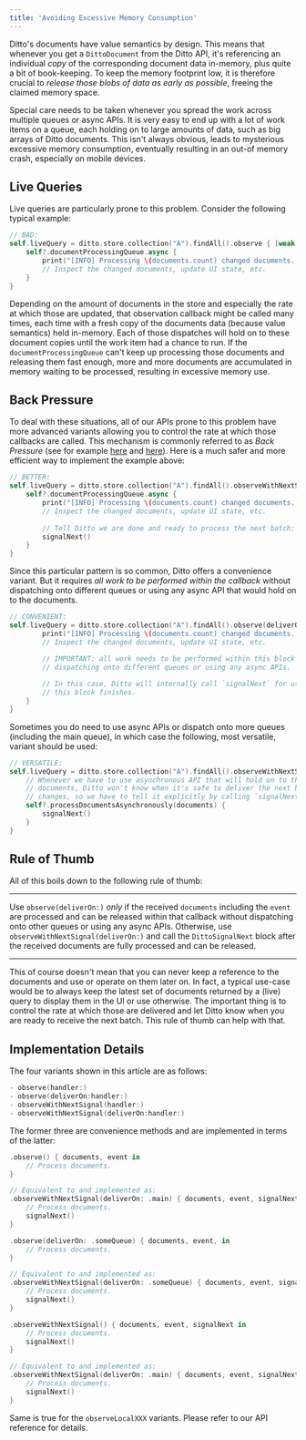 ```yaml
---
title: 'Avoiding Excessive Memory Consumption'
---
```


Ditto's documents have value semantics by design. This means that whenever you
get a `DittoDocument` from the Ditto API, it's referencing an individual *copy*
of the corresponding document data in-memory, plus quite a bit of book-keeping.
To keep the memory footprint low, it is therefore crucial to *release those
blobs of data as early as possible*, freeing the claimed memory space.

Special care needs to be taken whenever you spread the work across multiple
queues or async APIs. It is very easy to end up with a lot of work items on a
queue, each holding on to large amounts of data, such as big arrays of Ditto
documents. This isn't always obvious, leads to mysterious excessive memory
consumption, eventually resulting in an out-of memory crash, especially on
mobile devices.

## Live Queries

Live queries are particularly prone to this problem. Consider the following
typical example:

```swift
// BAD:
self.liveQuery = ditto.store.collection("A").findAll().observe { [weak self] documents, event in
    self?.documentProcessingQueue.async {
        print("[INFO] Processing \(documents.count) changed documents...")
        // Inspect the changed documents, update UI state, etc.
    }
}
```

Depending on the amount of documents in the store and especially the rate at
which those are updated, that observation callback might be called many times,
each time with a fresh copy of the documents data (because value semantics) held
in-memory. Each of those dispatches will hold on to these document copies until
the work item had a chance to run. If the `documentProcessingQueue` can't keep
up processing those documents and releasing them fast enough, more and more
documents are accumulated in memory waiting to be processed, resulting in
excessive memory use.

## Back Pressure

To deal with these situations, all of our APIs prone to this problem have more
advanced variants allowing you to control the rate at which those callbacks are
called. This mechanism is commonly referred to as _Back Pressure_ (see for example
[here](https://tanaschita.com/20211205-back-pressure-in-combine) and
[here](https://medium.com/@jayphelps/backpressure-explained-the-flow-of-data-through-software-2350b3e77ce7)).
Here is a much safer and more efficient way to implement the example above:

```swift
// BETTER:
self.liveQuery = ditto.store.collection("A").findAll().observeWithNextSignal { [weak self] documents, event, signalNext in
    self?.documentProcessingQueue.async {
        print("[INFO] Processing \(documents.count) changed documents...")
        // Inspect the changed documents, update UI state, etc.
        
        // Tell Ditto we are done and ready to process the next batch:
        signalNext()
    }
}
```

Since this particular pattern is so common, Ditto offers a convenience variant.
But it requires *all work to be performed within the callback* without
dispatching onto different queues or using any async API that would hold on to
the documents.

```swift
// CONVENIENT:
self.liveQuery = ditto.store.collection("A").findAll().observe(deliverOn: self.documentProcessingQueue) { [weak self] documents, event in
        print("[INFO] Processing \(documents.count) changed documents...")
        // Inspect the changed documents, update UI state, etc.

        // IMPORTANT: all work needs to be performed within this block without
        // dispatching onto different queues or using any async APIs.
        
        // In this case, Ditto will internally call `signalNext` for us when
        // this block finishes.
    }
}
```

Sometimes you do need to use async APIs or dispatch onto more queues (including
the main queue), in which case the following, most versatile, variant should be
used:

```swift
// VERSATILE:
self.liveQuery = ditto.store.collection("A").findAll().observeWithNextSignal(deliverOn: self.liveQueryQueue) { [weak self] documents, event, signalNext in
    // Whenever we have to use asynchronous API that will hold on to the
    // documents, Ditto won't know when it's safe to deliver the next batch of
    // changes, so we have to tell it explicitly by calling `signalNext()`.    
    self?.processDocumentsAsynchronously(documents) {
        signalNext()
    }
}
```

## Rule of Thumb

All of this boils down to the following rule of thumb:

--------------------------------------------------------------------------------

Use `observe(deliverOn:)` *only* if the received `documents` including the
`event` are processed and can be released within that callback without
dispatching onto other queues or using any async APIs. Otherwise, use
`observeWithNextSignal(deliverOn:)` and call the `DittoSignalNext` block after
the received documents are fully processed and can be released.

--------------------------------------------------------------------------------

This of course doesn't mean that you can never keep a reference to the
documents and use or operate on them later on. In fact, a typical use-case
would be to always keep the latest set of documents returned by a (live) query
to display them in the UI or use otherwise. The important thing is to control
the rate at which those are delivered and let Ditto know when you are ready to
receive the next batch. This rule of thumb can help with that.

## Implementation Details

The four variants shown in this article are as follows:

```swift
- observe(handler:)
- observe(deliverOn:handler:)
- observeWithNextSignal(handler:)
- observeWithNextSignal(deliverOn:handler:)
````

The former three are convenience methods and are implemented in terms of the
latter:

```swift
.observe() { documents, event in
    // Process documents.
}

// Equivalent to and implemented as:
.observeWithNextSignal(deliverOn: .main) { documents, event, signalNext in
    // Process documents.
    signalNext()
}

```

```swift
.observe(deliverOn: .someQueue) { documents, event, in
    // Process documents.
}

// Equivalent to and implemented as:
.observeWithNextSignal(deliverOn: .someQueue) { documents, event, signalNext in
    // Process documents.
    signalNext()
}
```

```swift
.observeWithNextSignal() { documents, event, signalNext in
    // Process documents.
    signalNext()
}

// Equivalent to and implemented as:
.observeWithNextSignal(deliverOn: .main) { documents, event, signalNext in
    // Process documents.
    signalNext()
}
```

Same is true for the `observeLocalXXX` variants. Please refer to our API
reference for details.
